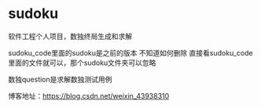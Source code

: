# sudoku
软件工程个人项目，数独终局生成和求解

sudoku_code里面的sudoku是之前的版本 不知道如何删除 直接看sudoku_code里面的文件就可以，那个sudoku文件夹可以忽略

数独question是求解数独测试用例

博客地址：https://blog.csdn.net/weixin_43938310
